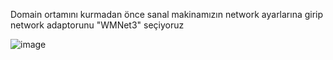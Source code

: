 Domain ortamını kurmadan önce sanal makinamızın network ayarlarına girip network adaptorunu "WMNet3" seçiyoruz

![image](https://github.com/ugurcomptech/windows-server/assets/133202238/f9da938c-273c-4822-9f2a-28a1850290d0)
